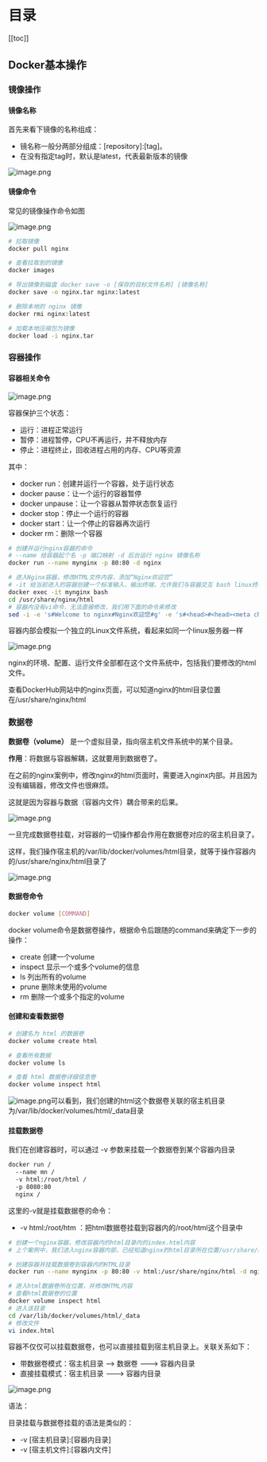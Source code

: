 # 目录

[[toc]]

## Docker基本操作

### 镜像操作
####  镜像名称
首先来看下镜像的名称组成：

- 镜名称一般分两部分组成：[repository]:[tag]。
- 在没有指定tag时，默认是latest，代表最新版本的镜像

![image.png](./img/1674040985291-d6b8f79e-106f-4de9-a67b-4dc1d6540375.png)
####  镜像命令
常见的镜像操作命令如图

![image.png](./img/1674041077728-48ece357-63a0-467c-b335-d1db69afc886.png)

```bash
# 拉取镜像
docker pull nginx

# 查看拉取到的镜像
docker images

# 导出镜像到磁盘 docker save -o [保存的目标文件名称] [镜像名称]
docker save -o nginx.tar nginx:latest

# 删除本地的 nginx 镜像
docker rmi nginx:latest

# 加载本地压缩包为镜像
docker load -i nginx.tar

```
### 容器操作
#### 容器相关命令
![image.png](./img/1674041555641-c0ccf847-be1e-4882-b168-862d9cdcce7a.png)

容器保护三个状态：

- 运行：进程正常运行
- 暂停：进程暂停，CPU不再运行，并不释放内存
- 停止：进程终止，回收进程占用的内存、CPU等资源

其中：

- docker run：创建并运行一个容器，处于运行状态
- docker pause：让一个运行的容器暂停
- docker unpause：让一个容器从暂停状态恢复运行
- docker stop：停止一个运行的容器
- docker start：让一个停止的容器再次运行
- docker rm：删除一个容器

```bash
# 创建并运行nginx容器的命令
# --name 给容器起个名 -p 端口映射 -d 后台运行 nginx 镜像名称
docker run --name mynginx -p 80:80 -d nginx

# 进入Nginx容器，修改HTML文件内容，添加“Nginx欢迎您”
# -it 给当前进入的容器创建一个标准输入、输出终端，允许我们与容器交互 bash linux终端交互命令
docker exec -it mynginx bash
cd /usr/share/nginx/html
# 容器内没有vi命令，无法直接修改，我们用下面的命令来修改
sed -i -e 's#Welcome to nginx#Nginx欢迎您#g' -e 's#<head>#<head><meta charset="utf-8">#g' index.html
```
容器内部会模拟一个独立的Linux文件系统，看起来如同一个linux服务器一样

![image.png](./img/1674042538948-9435650f-3809-4114-838d-2cef0ed54a2a.png)

nginx的环境、配置、运行文件全部都在这个文件系统中，包括我们要修改的html文件。

查看DockerHub网站中的nginx页面，可以知道nginx的html目录位置在/usr/share/nginx/html

### 数据卷
**数据卷（volume）** 是一个虚拟目录，指向宿主机文件系统中的某个目录。

**作用**：将数据与容器解耦，这就要用到数据卷了。

在之前的nginx案例中，修改nginx的html页面时，需要进入nginx内部。并且因为没有编辑器，修改文件也很麻烦。

这就是因为容器与数据（容器内文件）耦合带来的后果。

![image.png](./img/1674042764260-966d0d5a-e6b3-4119-b449-3fde2466a370.png)

一旦完成数据卷挂载，对容器的一切操作都会作用在数据卷对应的宿主机目录了。

这样，我们操作宿主机的/var/lib/docker/volumes/html目录，就等于操作容器内的/usr/share/nginx/html目录了

![image.png](./img/1674042873555-548c7b76-8c55-49cc-a61b-3be61d4a6d86.png)

#### 数据卷命令
```bash
docker volume [COMMAND]
```
docker volume命令是数据卷操作，根据命令后跟随的command来确定下一步的操作：

- create 创建一个volume
- inspect 显示一个或多个volume的信息
- ls 列出所有的volume
- prune 删除未使用的volume
- rm 删除一个或多个指定的volume
#### 创建和查看数据卷
```bash
# 创建名为 html 的数据卷
docker volume create html

# 查看所有数据
docker volume ls

# 查看 html 数据卷详细信息卷
docker volume inspect html
```
![image.png](./img/1674043180233-962ed9f4-773e-4c8b-9658-2adc87a374ce.png)可以看到，我们创建的html这个数据卷关联的宿主机目录为/var/lib/docker/volumes/html/_data目录
#### 挂载数据卷
我们在创建容器时，可以通过 -v 参数来挂载一个数据卷到某个容器内目录
```bash
docker run /
  --name mn /
  -v html:/root/html /
  -p 8080:80
  nginx /
```
这里的-v就是挂载数据卷的命令：

- -v html:/root/htm ：把html数据卷挂载到容器内的/root/html这个目录中
```bash
# 创建一个nginx容器，修改容器内的html目录内的index.html内容
# 上个案例中，我们进入nginx容器内部，已经知道nginx的html目录所在位置/usr/share/nginx/html ，我们需要把这个目录挂载到html这个数据卷上，方便操作其中的内容

# 创建容器并挂载数据卷到容器内的HTML目录
docker run --name mynginx -p 80:80 -v html:/usr/share/nginx/html -d nginx

# 进入html数据卷所在位置，并修改HTML内容
# 查看html数据卷的位置
docker volume inspect html
# 进入该目录
cd /var/lib/docker/volumes/html/_data
# 修改文件
vi index.html
```

容器不仅仅可以挂载数据卷，也可以直接挂载到宿主机目录上。关联关系如下：

- 带数据卷模式：宿主机目录 --> 数据卷 ---> 容器内目录
- 直接挂载模式：宿主机目录 ---> 容器内目录

![image.png](./img/1674043621675-24540510-69a7-4130-bdfc-4f7c167bfe73.png)

语法：

目录挂载与数据卷挂载的语法是类似的：

- -v [宿主机目录]:[容器内目录]
- -v [宿主机文件]:[容器内文件]

